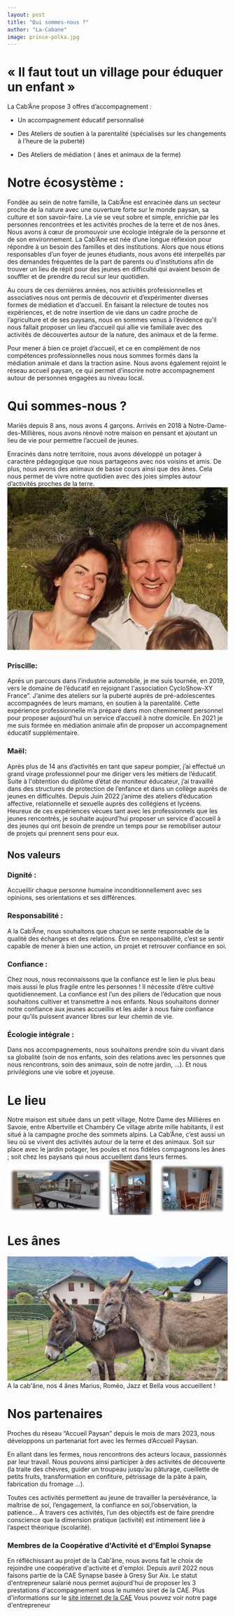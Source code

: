 ```yaml
---
layout: post
title: "Qui sommes-nous ?"
author: "La-Cabane"
image: prince-polka.jpg
---
```

# « Il faut tout un village pour éduquer un enfant »

La Cab’Âne propose 3 offres d’accompagnement :

- Un accompagnement éducatif personnalisé 

- Des Ateliers de soutien à la parentalité (spécialisés sur les changements à l’heure de la puberté)

- Des Ateliers de médiation ( ânes et animaux de la ferme)

# Notre écosystème :

Fondée au sein de notre famille, la Cab’Âne est enracinée dans un secteur proche de la nature avec une ouverture forte sur le monde paysan, sa culture et son savoir-faire. La vie se veut sobre et simple, enrichie par les personnes rencontrées et les activités proches de la terre et de nos ânes. Nous avons à cœur de promouvoir une écologie intégrale de la personne et de son environnement.
La Cab’Âne est née d’une longue réflexion pour répondre à un besoin des familles et des institutions.
Alors que nous étions responsables d’un foyer de jeunes étudiants, nous avons été interpellés par des demandes fréquentes de la part de parents ou d’institutions afin de trouver un lieu de répit pour des jeunes en difficulté qui avaient besoin de souffler et de prendre du recul sur leur quotidien.

Au cours de ces dernières années, nos activités professionnelles et associatives nous ont permis de découvrir et d’expérimenter diverses formes de médiation et d’accueil.
En faisant la relecture de toutes nos expériences, et de notre insertion de vie dans un
cadre proche de l’agriculture et de ses paysans, nous en sommes venus à l’évidence qu’il nous fallait proposer un lieu d’accueil qui allie vie familiale avec des activités de découvertes autour de la nature, des animaux et de la ferme.

Pour mener à bien ce projet d’accueil, et ce en complément de nos compétences professionnelles nous nous sommes formés dans la médiation animale et dans la traction asine. Nous avons également rejoint le réseau accueil paysan, ce qui permet d’inscrire notre accompagnement autour de personnes engagées au niveau local.

# Qui sommes-nous ?

Mariés depuis 8 ans,  nous avons 4 garçons. Arrivés en 2018 à Notre-Dame-des-Millières, nous avons rénové notre maison en pensant et  ajoutant un lieu de vie pour permettre l’accueil de jeunes.

Enracinés dans notre territoire, nous avons développé un potager à caractère pédagogique que nous  partageons avec nos voisins et amis.
De plus, nous avons des animaux de basse cours ainsi que des ânes. Cela nous permet de  vivre notre quotidien avec des joies simples autour d’activités proches de la terre. 
 ![oups](/assets/img/mael-priscille.jpg) 
### Priscille: 
Après un parcours dans l’industrie automobile, je me suis tournée, en 2019,  vers le domaine de l’éducatif en rejoignant l'association CycloShow-XY France”. 
J’anime des ateliers sur la puberté auprès de pré-adolescentes accompagnées de leurs mamans, en soutien à la parentalité. 
Cette expérience professionnelle m’a préparé dans mon cheminement personnel pour proposer aujourd’hui un service d’accueil à notre domicile.
En 2021 je me suis formée en médiation animale afin de proposer un accompagnement éducatif supplémentaire. 

### Maël:  
Après plus de 14 ans d’activités en tant que sapeur pompier, j’ai effectué un grand virage professionnel pour me diriger vers les métiers de l’éducatif. 
Suite à l'obtention du diplôme d’état de moniteur éducateur, j’ai travaillé dans des structures de protection de l’enfance et dans un collège auprès de jeunes en difficultés. 
Depuis Juin 2022 j’anime des ateliers d’éducation affective, relationnelle et sexuelle auprès des collégiens et lycéens.
Heureux de ces expériences vécues  tant avec les professionnels  que  les jeunes rencontrés, je souhaite aujourd’hui proposer un service d'accueil à des jeunes qui ont besoin de prendre un temps pour se remobiliser autour de projets qui prennent sens pour eux.

## Nos valeurs
### Dignité :
Accueillir chaque personne humaine inconditionnellement avec ses opinions, ses orientations et ses différences.

### Responsabilité :
A la Cab’Âne, nous souhaitons que chacun se sente responsable de la qualité des échanges et des relations. Être en responsabilité, c’est se sentir capable de mener à bien une action, un projet et retrouver confiance en soi.

### Confiance :
Chez nous, nous reconnaissons que la confiance est le lien le plus beau mais aussi le plus fragile entre les personnes ! Il nécessite d’être cultivé quotidiennement.
La confiance est l’un des piliers de l’éducation que nous souhaitons cultiver et transmettre à nos enfants.
Nous souhaitons donner notre confiance aux jeunes accueillis et les aider à nous faire confiance pour qu’ils puissent avancer libres sur leur chemin de vie.

### Écologie intégrale :
Dans nos accompagnements, nous souhaitons prendre soin du vivant dans sa globalité (soin de nos enfants, soin des relations avec les personnes que nous rencontrons, soin des animaux, soin de notre jardin, …).
Et nous privilégions une vie sobre et joyeuse.

# Le lieu

Notre maison est située dans un petit village, Notre Dame des Millières en Savoie, entre Albertville et Chambéry Ce village abrite mille habitants, il est situé à la campagne proche des sommets alpins.
La Cab’Âne, c’est aussi un lieu où se vivent des activités autour de la terre et des animaux. Soit sur place avec le jardin potager, les poules et nos fidèles compagnons les ânes ; soit chez les paysans qui nous accueillent dans leurs fermes.
![oups](/assets/img/lieu-accueil.jpeg) 

# Les ânes

![oups](/assets/img/bella-jazz.jpg)
A la cab'âne, nos 4 ânes Marius, Roméo, Jazz et Bella vous accueillent !

# Nos partenaires
Proches du réseau “Accueil Paysan” depuis le mois de mars 2023, nous développons un partenariat fort avec les fermes d’Accueil Paysan. 

En allant dans les fermes, nous rencontrons des acteurs locaux, passionnés par leur travail. Nous pouvons ainsi participer à des activités de découverte (la traite des chèvres, guider un troupeau jusqu’au pâturage, cueillette de petits fruits, transformation en confiture, pétrissage de la pâte à pain, fabrication du fromage …).

Toutes ces activités permettent au jeune de travailler la persévérance, la maîtrise de soi, l’engagement, la confiance en soi,l’observation, la patience…
 À travers ces activités, l’un des objectifs est de faire prendre conscience que la dimension pratique (activité) est intimement liée à l’aspect théorique (scolarité). 

### Membres de la Coopérative d'Activité et d'Emploi Synapse
En réfléchissant au projet de la Cab'âne, nous avons fait le choix de rejoindre une coopérative d'activité et d'emploi.
Depuis avril 2022 nous faisons partie de la CAE Synapse basée à Gresy Sur Aix. Le statut d'entrepreneur salarié nous permet aujourd'hui de proposer les 3 prestations d'accompagnement sous le numéro siret de la CAE.
Plus d'informations sur le [site internet de la CAE](https://synapse-cae.fr/portfolio/la-cabane-accompagnement-educatif/)
Vous pouvez voir notre page d'entrepreneur 
